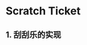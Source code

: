 # Scratch Ticket

## 1. 刮刮乐的实现
<ScratchTicket />

<script setup>
import ScratchTicket from './viewComponent/ScratchTicket.vue'
</script>